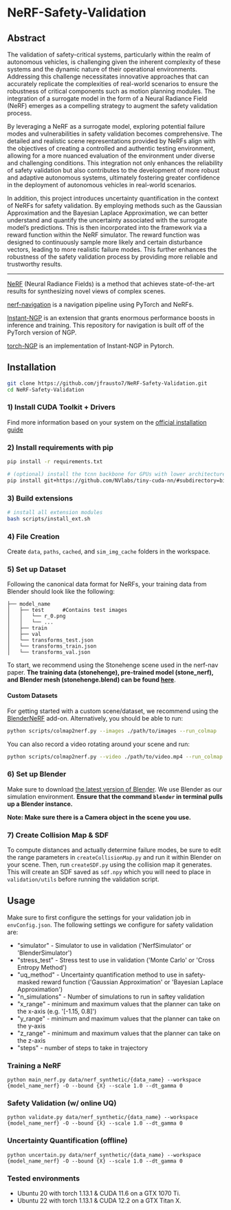 # NeRF-Safety-Validation

## Abstract

The validation of safety-critical systems, particularly within the realm of autonomous vehicles, is challenging given the inherent complexity of these systems and the dynamic nature of their operational environments. Addressing this challenge necessitates innovative approaches that can accurately replicate the complexities of real-world scenarios to ensure the robustness of critical components such as motion planning modules. The integration of a surrogate model in the form of a Neural Radiance Field (NeRF) emerges as a compelling strategy to augment the safety validation process. 

By leveraging a NeRF as a surrogate model, exploring potential failure modes and vulnerabilities in safety validation becomes comprehensive. The detailed and realistic scene representations provided by NeRFs align with the objectives of creating a controlled and authentic testing environment, allowing for a more nuanced evaluation of the environment under diverse and challenging conditions. This integration not only enhances the reliability of safety validation but also contributes to the development of more robust and adaptive autonomous systems, ultimately fostering greater confidence in the deployment of autonomous vehicles in real-world scenarios.

In addition, this project introduces uncertainty quantification in the context of NeRFs for safety validation. By employing methods such as the Gaussian Approximation and the Bayesian Laplace Approximation, we can better understand and quantify the uncertainty associated with the surrogate model’s predictions. This is then incorporated into the framework via a reward function within the NeRF simulator. The reward function was designed to continuously sample more likely and certain disturbance vectors, leading to more realistic failure modes. This further enhances the robustness of the safety validation process by providing more reliable and trustworthy results.

---

[NeRF](http://www.matthewtancik.com/nerf) (Neural Radiance Fields) is a method that achieves state-of-the-art results for synthesizing novel views of complex scenes.

[nerf-navigation](https://github.com/mikh3x4/nerf-navigation) is a navigation pipeline using PyTorch and NeRFs.

[Instant-NGP](https://github.com/NVlabs/instant-ngp) is an extension that grants enormous performance boosts in inference and training. This repository for navigation is built off of the PyTorch version of NGP.

[torch-NGP](https://github.com/ashawkey/torch-ngp) is an implementation of Instant-NGP in Pytorch.

## Installation

```bash
git clone https://github.com/jfrausto7/NeRF-Safety-Validation.git
cd NeRF-Safety-Validation
```

### 1) Install CUDA Toolkit + Drivers
Find more information based on your system on the [official installation guide](https://docs.nvidia.com/cuda/cuda-installation-guide-linux/)

### 2) Install requirements with pip
```bash
pip install -r requirements.txt

# (optional) install the tcnn backbone for GPUs with lower architectures
pip install git+https://github.com/NVlabs/tiny-cuda-nn/#subdirectory=bindings/torch
```

### 3) Build extensions
```bash
# install all extension modules
bash scripts/install_ext.sh
```

### 4) File Creation
Create `data`, `paths`, `cached`, and `sim_img_cache` folders in the workspace.

### 5) Set up Dataset
Following the canonical data format for NeRFs, your training data from Blender should look like the following:

```                                                                                                                              
├── model_name                                                                                                  
│   ├── test      #Contains test images      
│   │   └── r_0.png           
│   │   └── ...                                                                                                    
│   ├── train                                                                                  
│   ├── val  
│   └── transforms_test.json  
│   └── transforms_train.json
│   └── transforms_val.json
```
To start, we recommend using the Stonehenge scene used in the nerf-nav paper. 
**The training data (stonehenge), pre-trained model (stone_nerf), and Blender mesh (stonehenge.blend) can be found [here](https://drive.google.com/drive/folders/104v_ehsK8joFHpPFZv_x31wjt-FUOe_Y?usp=sharing)**.

#### Custom Datasets

For getting started with a custom scene/dataset, we recommend using the [BlenderNeRF](https://github.com/maximeraafat/BlenderNeRF) add-on. Alternatively, you should be able to run:

```bash
python scripts/colmap2nerf.py --images ./path/to/images --run_colmap
```
You can also record a video rotating around your scene and run:

```bash
python scripts/colmap2nerf.py --video ./path/to/video.mp4 --run_colmap
```

### 6) Set up Blender

Make sure to download [the latest version of Blender](https://www.blender.org/download/). We use Blender as our simulation environment. **Ensure that the command ```blender``` in terminal pulls up a Blender instance.**

**Note: Make sure there is a Camera object in the scene you use.**

### 7) Create Collision Map & SDF

To compute distances and actually determine failure modes, be sure to edit the range parameters in ```createCollisionMap.py``` and run it within Blender on your scene. Then, run ```createSDF.py``` using the collision map it generates. This will create an SDF saved as ```sdf.npy``` which you will need to place in ```validation/utils``` before running the validation script.

## Usage

Make sure to first configure the settings for your validation job in `envConfig.json`. The following settings we configure for safety validation are:

* "simulator" - Simulator to use in validation ('NerfSimulator' or 'BlenderSimulator')
* "stress_test" - Stress test to use in validation ('Monte Carlo' or 'Cross Entropy Method')
* "uq_method" - Uncertainty quantification method to use in safety-masked reward function ('Gaussian Approximation' or 'Bayesian Laplace Approximation')
* "n_simulations" - Number of simulations to run in saftey validation
* "x_range" - minimum and maximum values that the planner can take on the x-axis (e.g. '[-1.15, 0.8]')
* "y_range" - minimum and maximum values that the planner can take on the y-axis
* "z_range" - minimum and maximum values that the planner can take on the z-axis
* "steps" - number of steps to take in trajectory
  
### Training a NeRF

```
python main_nerf.py data/nerf_synthetic/{data_name} --workspace {model_name_nerf} -O --bound {X} --scale 1.0 --dt_gamma 0
```

### Safety Validation (w/ online UQ)
```
python validate.py data/nerf_synthetic/{data_name} --workspace {model_name_nerf} -O --bound {X} --scale 1.0 --dt_gamma 0
```

### Uncertainty Quantification (offline)
```
python uncertain.py data/nerf_synthetic/{data_name} --workspace {model_name_nerf} -O --bound {X} --scale 1.0 --dt_gamma 0
```

### Tested environments
* Ubuntu 20 with torch 1.13.1 & CUDA 11.6 on a GTX 1070 Ti.
* Ubuntu 22 with torch 1.13.1 & CUDA 12.2 on a GTX Titan X.
